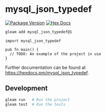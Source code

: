# mysql_json_typedef

[![Package Version](https://img.shields.io/hexpm/v/mysql_json_typedef)](https://hex.pm/packages/mysql_json_typedef)
[![Hex Docs](https://img.shields.io/badge/hex-docs-ffaff3)](https://hexdocs.pm/mysql_json_typedef/)

```sh
gleam add mysql_json_typedef@1
```
```gleam
import mysql_json_typedef

pub fn main() {
  // TODO: An example of the project in use
}
```

Further documentation can be found at <https://hexdocs.pm/mysql_json_typedef>.

## Development

```sh
gleam run   # Run the project
gleam test  # Run the tests
```

